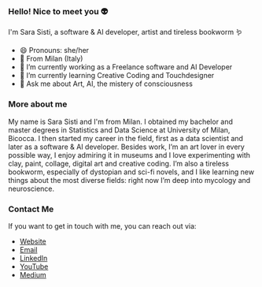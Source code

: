 ### Hello! Nice to meet you 👽
I'm Sara Sisti, a software & AI developer, artist and tireless bookworm 🪱 

- 😄 Pronouns: she/her
- 📍 From Milan (Italy) 
- 🔭 I’m currently working as a Freelance software and AI Developer
- 🌱 I’m currently learning Creative Coding and Touchdesigner
- 💬 Ask me about Art, AI, the mistery of consciousness

### More about me
My name is Sara Sisti and I'm from Milan. I obtained my bachelor and master degrees in Statistics and Data Science at University of Milan, Bicocca. I then started my career in the field, first as a data scientist and later as a software & AI developer. 
Besides work, I’m an art lover in every possible way, I enjoy admiring it in museums and I love experimenting with clay, paint, collage, digital art and creative coding. I’m also a tireless bookworm, especially of dystopian and sci-fi novels, and I like learning new things about the most diverse fields: right now I’m deep into mycology and neuroscience. 

### Contact Me
If you want to get in touch with me, you can reach out via:
- [Website](https://www.sarasisti.com)
- [Email](mailto:sarasisti.mi@gmail.com)
- [LinkedIn](https://www.linkedin.com/in/sara-sisti-b169a1141/)
- [YouTube](https://www.youtube.com/channel/UCsZc8sRsmylHNLfBWyXJfRw)
- [Medium](https://medium.com/@sarasisti.mi)

